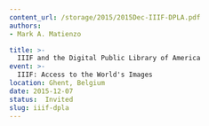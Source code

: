 ```yaml
---
content_url: /storage/2015/2015Dec-IIIF-DPLA.pdf
authors: 
- Mark A. Matienzo

title: >-
  IIIF and the Digital Public Library of America
event: >-
  IIIF: Access to the World's Images
location: Ghent, Belgium
date: 2015-12-07
status:  Invited
slug: iiif-dpla
---
```

